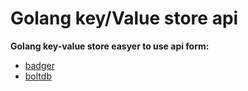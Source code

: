 # Golang key/Value store api

**Golang key-value store easyer to use api form:**

- [badger](github.com/dgraph-io/badger/v2)
- [boltdb](github.com/boltdb/bolt)

